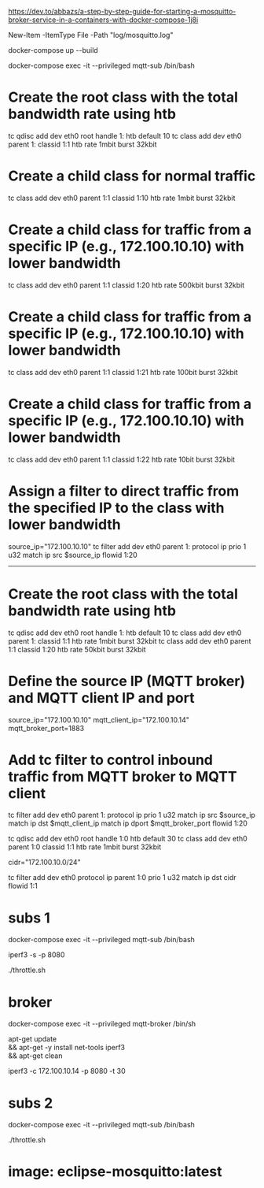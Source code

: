 https://dev.to/abbazs/a-step-by-step-guide-for-starting-a-mosquitto-broker-service-in-a-containers-with-docker-compose-1j8i

New-Item -ItemType File -Path "log/mosquitto.log"

docker-compose up --build


docker-compose exec -it --privileged mqtt-sub /bin/bash

# Create the root class with the total bandwidth rate using htb
tc qdisc add dev eth0 root handle 1: htb default 10
tc class add dev eth0 parent 1: classid 1:1 htb rate 1mbit burst 32kbit

# Create a child class for normal traffic
tc class add dev eth0 parent 1:1 classid 1:10 htb rate 1mbit burst 32kbit

# Create a child class for traffic from a specific IP (e.g., 172.100.10.10) with lower bandwidth
tc class add dev eth0 parent 1:1 classid 1:20 htb rate 500kbit burst 32kbit

# Create a child class for traffic from a specific IP (e.g., 172.100.10.10) with lower bandwidth
tc class add dev eth0 parent 1:1 classid 1:21 htb rate 100bit burst 32kbit

# Create a child class for traffic from a specific IP (e.g., 172.100.10.10) with lower bandwidth
tc class add dev eth0 parent 1:1 classid 1:22 htb rate 10bit burst 32kbit
# Assign a filter to direct traffic from the specified IP to the class with lower bandwidth
source_ip="172.100.10.10"
tc filter add dev eth0 parent 1: protocol ip prio 1 u32 match ip src $source_ip flowid 1:20


-----------------------

# Create the root class with the total bandwidth rate using htb
tc qdisc add dev eth0 root handle 1: htb default 10
tc class add dev eth0 parent 1: classid 1:1 htb rate 1mbit burst 32kbit
tc class add dev eth0 parent 1:1 classid 1:20 htb rate 50kbit burst 32kbit
# Define the source IP (MQTT broker) and MQTT client IP and port
source_ip="172.100.10.10"
mqtt_client_ip="172.100.10.14"
mqtt_broker_port=1883

# Add tc filter to control inbound traffic from MQTT broker to MQTT client
tc filter add dev eth0 parent 1: protocol ip prio 1 u32 match ip src $source_ip match ip dst $mqtt_client_ip match ip dport $mqtt_broker_port flowid 1:20




tc qdisc add dev eth0 root handle 1:0 htb default 30
tc class add dev eth0 parent 1:0 classid 1:1 htb rate 1mbit burst 32kbit

cidr="172.100.10.0/24"

tc filter add dev eth0 protocol ip parent 1:0 prio 1 u32 match ip dst cidr flowid 1:1

# subs 1

docker-compose exec -it --privileged mqtt-sub /bin/bash

iperf3 -s -p 8080

./throttle.sh

# broker

docker-compose exec -it --privileged mqtt-broker /bin/sh

apt-get update \
  && apt-get -y install net-tools iperf3 \
  && apt-get clean

iperf3 -c 172.100.10.14 -p 8080 -t 30


# subs 2

docker-compose exec -it --privileged mqtt-sub /bin/bash

./throttle.sh



# image: eclipse-mosquitto:latest
